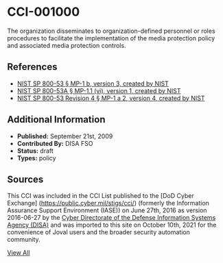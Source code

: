 # CCI-001000

The organization disseminates to organization-defined personnel or roles procedures to facilitate the implementation of the media protection policy and associated media protection controls.

## References ##

* [NIST SP 800-53 § MP-1 b, version 3, created by NIST](http://csrc.nist.gov/publications/PubsSPs.html)
* [NIST SP 800-53A § MP-1.1 (vi), version 1, created by NIST](http://csrc.nist.gov/publications/PubsSPs.html)
* [NIST SP 800-53 Revision 4 § MP-1 a 2, version 4, created by NIST](http://csrc.nist.gov/publications/PubsSPs.html)


## Additional Information ##

* **Published:** September 21st, 2009
* **Contributed By:** DISA FSO
* **Status:** draft
* **Types:** policy

## Sources ##

This CCI was included in the CCI List published to the [DoD Cyber Exchange]
(https://public.cyber.mil/stigs/cci/) (formerly the Information Assurance Support Environment
(IASE)) on June 27th, 2016 as version 2016-06-27 by the [Cyber Directorate of the Defense 
Information Systems Agency (DISA)](https://public.cyber.mil/about-cyber/) and was imported to 
this site on October 10th, 2021 for the convenience of Joval users and the broader security automation community.

[View All](../README.md)
